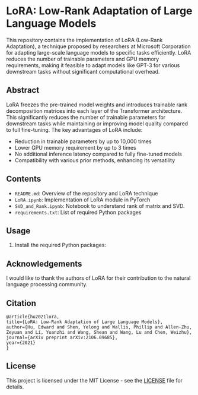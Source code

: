 # LoRA: Low-Rank Adaptation of Large Language Models

This repository contains the implementation of LoRA (Low-Rank Adaptation), a technique proposed by researchers at Microsoft Corporation for adapting large-scale language models to specific tasks efficiently. 
LoRA reduces the number of trainable parameters and GPU memory requirements, making it feasible to adapt models like GPT-3 for various downstream tasks without significant computational overhead.

## Abstract

LoRA freezes the pre-trained model weights and introduces trainable rank decomposition matrices into each layer of the Transformer architecture. This significantly reduces the number of trainable parameters for downstream tasks while maintaining or improving model quality compared to full fine-tuning. The key advantages of LoRA include:
- Reduction in trainable parameters by up to 10,000 times
- Lower GPU memory requirement by up to 3 times
- No additional inference latency compared to fully fine-tuned models
- Compatibility with various prior methods, enhancing its versatility

## Contents

- `README.md`: Overview of the repository and LoRA technique
- `LoRA.ipynb`: Implementation of LoRA module in PyTorch
- `SVD_and_Rank.ipynb`: Notebook to understand rank of matrix and SVD.
- `requirements.txt`: List of required Python packages

## Usage

1. Install the required Python packages:



## Acknowledgements

I would like to thank the authors of LoRA for their contribution to the natural language processing community.


## Citation
```
@article{hu2021lora,
title={LoRA: Low-Rank Adaptation of Large Language Models},
author={Hu, Edward and Shen, Yelong and Wallis, Phillip and Allen-Zhu, Zeyuan and Li, Yuanzhi and Wang, Shean and Wang, Lu and Chen, Weizhu},
journal={arXiv preprint arXiv:2106.09685},
year={2021}
}
```

## License

This project is licensed under the MIT License - see the [LICENSE](LICENSE) file for details.
